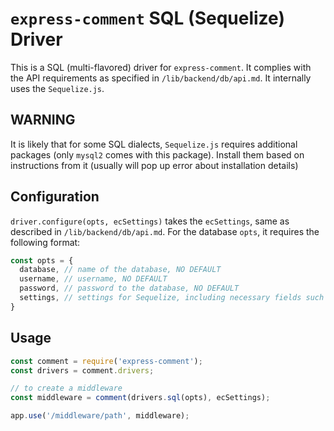 # `express-comment` SQL (Sequelize) Driver
This is a SQL (multi-flavored) driver for `express-comment`. It complies with the API requirements as specified in `/lib/backend/db/api.md`. It internally uses the `Sequelize.js`.

## WARNING
It is likely that for some SQL dialects, `Sequelize.js` requires additional packages (only `mysql2` comes with this package). Install them based on instructions from it (usually will pop up error about installation details)

## Configuration
`driver.configure(opts, ecSettings)` takes the `ecSettings`, same as described in `/lib/backend/db/api.md`. For the database `opts`, it requires the following format:
```javascript
const opts = {
  database, // name of the database, NO DEFAULT
  username, // username, NO DEFAULT
  password, // password to the database, NO DEFAULT
  settings, // settings for Sequelize, including necessary fields such as 'dialect'. See [http://docs.sequelizejs.com/manual/] for detailed configuration settings (as used in MongoClient.connect(url, settings))
}
```

## Usage
```javascript
const comment = require('express-comment');
const drivers = comment.drivers;

// to create a middleware
const middleware = comment(drivers.sql(opts), ecSettings);

app.use('/middleware/path', middleware);
```